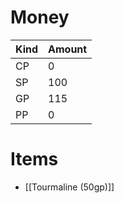 # Money
| Kind | Amount |
| ---- | ------ |
| CP   | 0      |
| SP   | 100    |
| GP   | 115     |
| PP   | 0      | 

# Items
- [[Tourmaline (50gp)]]